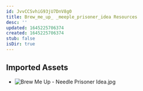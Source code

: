 ```yaml
---
id: JvvCCSvhiG93jU7DnV8g0
title: Brew_me_up_ _meeple_prisoner_idea Resources
desc: ''
updated: 1645225706374
created: 1645225706374
stub: false
isDir: true
---
```

## Imported Assets
- ![Brew Me Up - Needle Prisoner Idea.jpg](/assets/brew-me-up---needle-prisoner-idea.jpg)

